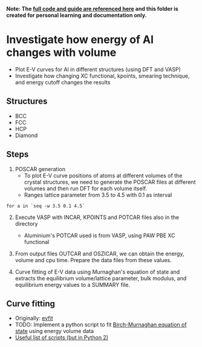 __Note: The [full code and guide are referenced here](https://icme.hpc.msstate.edu/mediawiki/index.php/ICME-QM) and this folder is created for personal learning and documentation only.__

# Investigate how energy of Al changes with volume
- Plot E-V curves for Al in different structures (using DFT and VASP)
- Investigate how changing XC functional, kpoints, smearing technique, and energy cutoff changes the results 

## Structures 
- BCC
- FCC
- HCP
- Diamond

## Steps 
1. POSCAR generation
    * To plot E-V curve positions of atoms at different volumes of the crystal structures, we need to generate the POSCAR files at different volumes and then run DFT for each volume itself. 
    * Ranges lattice parameter from 3.5 to 4.5 with 0.1 as interval 
```
for a in `seq -w 3.5 0.1 4.5`
```

2. Execute VASP with INCAR, KPOINTS and POTCAR files also in the directory 
    * Aluminium's POTCAR used is from VASP, using PAW PBE XC functional


3. From output files OUTCAR and OSZICAR, we can obtain the energy, volume and cpu time. Prepare the data files from these values.

4. Curve fitting of E-V data using Murnaghan's equation of state and extracts the equilibrium volume/lattice parameter, bulk modulus, and equilibrium energy values to a SUMMARY file. 


## Curve fitting 
- Originally: [evfit](https://icme.hpc.msstate.edu/mediawiki/index.php/Evfit)
- TODO: Implement a python script to fit [Birch-Murnaghan equation of state](https://en.wikipedia.org/wiki/Birch%E2%80%93Murnaghan_equation_of_state) using energy volume data 
- [Useful list of scripts (but in Python 2)](https://sites.google.com/site/dceresoli/tools-and-scripts) 
